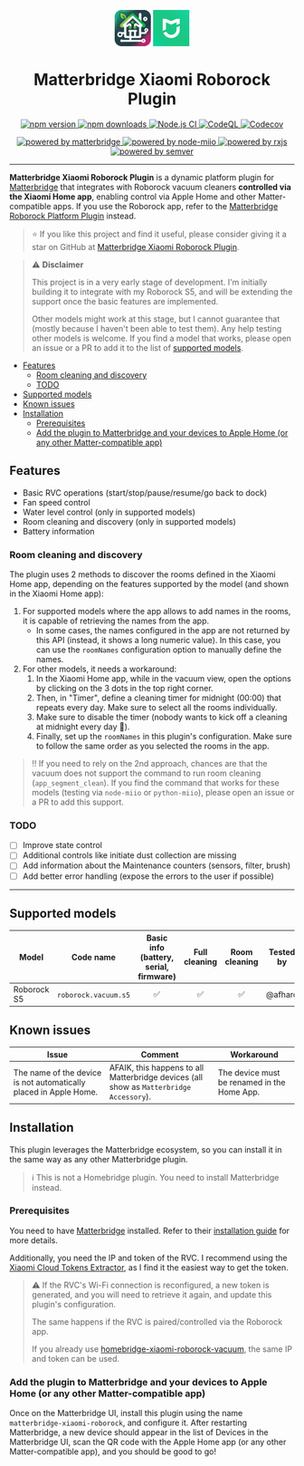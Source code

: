 <p align="center">
    <img src="matterbridge.svg" alt="Matterbridge Logo" width="64px" height="64px">
    <img src="xiaomi-home.png" alt="Xiaomi Home app logo" width="64px" height="64px">
</p>

<h1 align="center">Matterbridge Xiaomi Roborock Plugin</h1>

<p align="center">
    <a href="https://www.npmjs.com/package/matterbridge-xiaomi-roborock">
        <img src="https://img.shields.io/npm/v/matterbridge-xiaomi-roborock.svg" alt="npm version">
    </a>
    <a href="https://www.npmjs.com/package/matterbridge-xiaomi-roborock">
        <img src="https://img.shields.io/npm/dt/matterbridge-xiaomi-roborock.svg" alt="npm downloads">
    </a>
    <a href="https://github.com/afharo/matterbridge-xiaomi-roborock/actions/workflows/build-matterbridge-plugin.yml">
        <img src="https://github.com/afharo/matterbridge-xiaomi-roborock/actions/workflows/build-matterbridge-plugin.yml/badge.svg" alt="Node.js CI">   
    </a>
    <a href="https://github.com/afharo/matterbridge-xiaomi-roborock/actions/workflows/codeql.yml">
        <img src="https://github.com/afharo/matterbridge-xiaomi-roborock/actions/workflows/codeql.yml/badge.svg" alt="CodeQL">  
    </a>
    <a href="https://codecov.io/gh/afharo/matterbridge-xiaomi-roborock">
        <img src="https://codecov.io/gh/afharo/matterbridge-xiaomi-roborock/branch/main/graph/badge.svg" alt="Codecov">
    </a>
</p>

<p align="center">
    <a href="https://www.npmjs.com/package/matterbridge">
        <img src="https://img.shields.io/badge/powered%20by-matterbridge-blue" alt="powered by matterbridge">
    </a>
    <a href="https://www.npmjs.com/package/node-miio">
        <img src="https://img.shields.io/badge/powered%20by-node--miio-blue" alt="powered by node-miio">
    </a>
    <a href="https://www.npmjs.com/package/rxjs">
        <img src="https://img.shields.io/badge/powered%20by-rxjs-blue" alt="powered by rxjs">
    </a>
    <a href="https://www.npmjs.com/package/semver">
        <img src="https://img.shields.io/badge/powered%20by-semver-blue" alt="powered by semver">
    </a>
</p>

---

**Matterbridge Xiaomi Roborock Plugin** is a dynamic platform plugin
for [Matterbridge](https://www.npmjs.com/package/matterbridge) that integrates with Roborock vacuum cleaners
**controlled via the Xiaomi Home app**, enabling control via Apple Home and other Matter-compatible apps. If you use the
Roborock app, refer to
the [Matterbridge Roborock Platform Plugin](https://www.npmjs.com/package/matterbridge-roborock-vacuum-plugin) instead.

> ⭐️ If you like this project and find it useful, please consider giving it a star on GitHub
> at [Matterbridge Xiaomi Roborock Plugin](https://github.com/afharo/matterbridge-xiaomi-roborock).

> ⚠️ **Disclaimer**
>
> This project is in a very early stage of development. I'm initially building it to integrate with my Roborock S5, and
> will be extending the support once the basic features are implemented.
>
> Other models might work at this stage, but I cannot guarantee that (mostly because I haven't been able to test them).
> Any help testing other models is welcome. If you find a model that works, please open an issue or a PR to add it to
> the
> list of [supported models](#supported-models).

<!-- TOC -->

- [Features](#features)
  - [Room cleaning and discovery](#room-cleaning-and-discovery)
  - [TODO](#todo)
- [Supported models](#supported-models)
- [Known issues](#known-issues)
- [Installation](#installation)
  - [Prerequisites](#prerequisites)
  - [Add the plugin to Matterbridge and your devices to Apple Home (or any other Matter-compatible app)](#add-the-plugin-to-matterbridge-and-your-devices-to-apple-home-or-any-other-matter-compatible-app)

<!-- TOC -->

## Features

- Basic RVC operations (start/stop/pause/resume/go back to dock)
- Fan speed control
- Water level control (only in supported models)
- Room cleaning and discovery (only in supported models)
- Battery information

### Room cleaning and discovery

The plugin uses 2 methods to discover the rooms defined in the Xiaomi Home app, depending on the features supported by
the model (and shown in the Xiaomi Home app):

1. For supported models where the app allows to add names in the rooms, it is capable of retrieving the names from the
   app.
   - In some cases, the names configured in the app are not returned by this API (instead, it shows a long numeric value). In this case, you can use the `roomNames` configuration option to manually define the names.
2. For other models, it needs a workaround:
   1. In the Xiaomi Home app, while in the vacuum view, open the options by clicking on the 3 dots in the top right
      corner.
   2. Then, in "Timer", define a cleaning timer for midnight (00:00) that repeats every day. Make sure to select all the rooms individually.
   3. Make sure to disable the timer (nobody wants to kick off a cleaning at midnight every day 🙈).
   4. Finally, set up the `roomNames` in this plugin's configuration. Make sure to follow the same order as you
      selected the rooms in the app.

> ‼️ If you need to rely on the 2nd approach, chances are that the vacuum does not support the command to run room
> cleaning (`app_segment_clean`).
> If you find the command that works for these models (testing via `node-miio` or `python-miio`), please open an issue
> or a PR to add this support.

### TODO

- [ ] Improve state control
- [ ] Additional controls like initiate dust collection are missing
- [ ] Add information about the Maintenance counters (sensors, filter, brush)
- [ ] Add better error handling (expose the errors to the user if possible)

---

## Supported models

| Model       | Code name            | Basic info (battery, serial, firmware) | Full cleaning | Room cleaning | Tested by |
| ----------- | -------------------- | :------------------------------------: | :-----------: | :-----------: | :-------: |
| Roborock S5 | `roborock.vacuum.s5` |                   ✅                   |      ✅       |      ✅       |  @afharo  |

## Known issues

| Issue                                                             | Comment                                                                                 | Workaround                                  |
| ----------------------------------------------------------------- | --------------------------------------------------------------------------------------- | ------------------------------------------- |
| The name of the device is not automatically placed in Apple Home. | AFAIK, this happens to all Matterbridge devices (all show as `Matterbridge Accessory`). | The device must be renamed in the Home App. |

## Installation

This plugin leverages the Matterbridge ecosystem, so you can install it in the same way as any other Matterbridge
plugin.

> ℹ️ This is not a Homebridge plugin. You need to install Matterbridge instead.

### Prerequisites

You need to have [Matterbridge](https://github.com/Luligu/matterbridge) installed. Refer to their [installation guide](https://github.com/Luligu/matterbridge?tab=readme-ov-file#prerequisites) for more details.

Additionally, you need the IP and token of the RVC. I recommend using the [Xiaomi Cloud Tokens Extractor](https://github.com/PiotrMachowski/Xiaomi-cloud-tokens-extractor), as I find it the easiest way to get the token.

> ⚠️ If the RVC's Wi-Fi connection is reconfigured, a new token is generated, and you will need to retrieve it again, and update this plugin's configuration.
>
> The same happens if the RVC is paired/controlled via the Roborock app.
>
> If you already use [homebridge-xiaomi-roborock-vacuum](https://github.com/homebridge-xiaomi-roborock-vacuum/homebridge-xiaomi-roborock-vacuum), the same IP and token can be used.

### Add the plugin to Matterbridge and your devices to Apple Home (or any other Matter-compatible app)

Once on the Matterbridge UI, install this plugin using the name `matterbridge-xiaomi-roborock`, and configure it. After restarting Matterbridge, a new device should appear in the list of Devices in the Matterbridge UI, scan the QR code with the Apple Home app (or any other Matter-compatible app), and you should be good to go!
